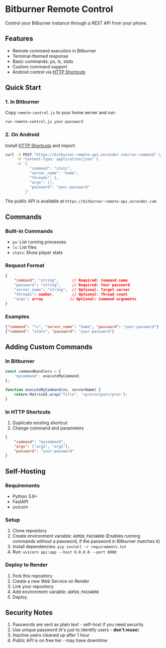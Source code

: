 # Bitburner Remote Control

Control your Bitburner instance through a REST API from your phone.

## Features
- Remote command execution in Bitburner
- Terminal-themed response
- Basic commands: ps, ls, stats
- Custom command support
- Android control via [HTTP Shortcuts](https://github.com/Waboodoo/HTTP-Shortcuts)

## Quick Start

### 1. In Bitburner
Copy `remote-control.js` to your home server and run:
```bash
run remote-control.js your-password
```

### 2. On Android
Install [HTTP Shortcuts](https://github.com/Waboodoo/HTTP-Shortcuts) and import:
```bash
curl -X POST "https://bitburner-remote-api.onrender.com/run-command" \
     -H "Content-Type: application/json" \
     -d '{
           "command": "stats",
           "server_name": "home",
           "threads": 1,
           "args": [],
           "password": "your-password"
         }'
```

The public API is available at `https://bitburner-remote-api.onrender.com`

## Commands

### Built-in Commands
- `ps`: List running processes
- `ls`: List files
- `stats`: Show player stats

### Request Format
```json
{
    "command": "string",      // Required: Command name
    "password": "string",     // Required: Your password
    "server_name": "string",  // Optional: Target server
    "threads": number,        // Optional: Thread count
    "args": array            // Optional: Command arguments
}
```

### Examples
```json
{"command": "ls", "server_name": "home", "password": "your-password"}
{"command": "stats", "password": "your-password"}
```

## Adding Custom Commands

### In Bitburner
```javascript
const commandHandlers = {
    'mycommand': executeMyCommand,
};

function executeMyCommand(ns, serverName) {
    return MatrixUI.wrap("Title", `<pre>output</pre>`);
}
```

### In HTTP Shortcuts
1. Duplicate existing shortcut
2. Change command and parameters
```json
{
    "command": "mycommand",
    "args": ["arg1", "arg2"],
    "password": "your-password"
}
```

## Self-Hosting

### Requirements
- Python 3.8+
- FastAPI
- uvicorn

### Setup
1. Clone repository
2. Create environment variable: `ADMIN_PASSWORD` (Enables running commands without a password, if the password in Bitburner matches it)
3. Install dependencies: `pip install -r requirements.txt`
4. Run: `uvicorn api:app --host 0.0.0.0 --port 8000`

### Deploy to Render
1. Fork this repository
2. Create a new Web Service on Render
3. Link your repository
4. Add environment variable: `ADMIN_PASSWORD`
5. Deploy

## Security Notes
1. Passwords are sent as plain text - self-host if you need security
2. Use unique password (it's just to identify users - **don't reuse**)
3. Inactive users cleaned up after 1 hour
4. Public API is on free tier - may have downtime

